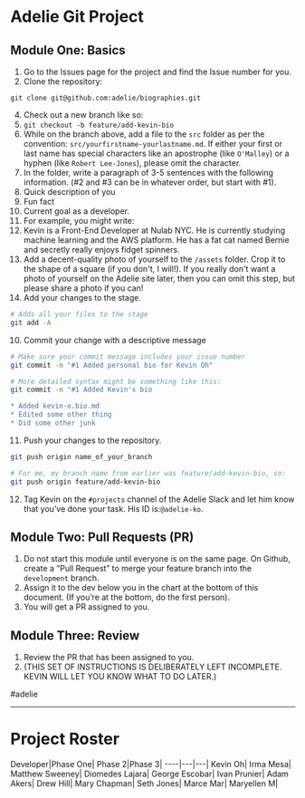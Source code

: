 # Adelie Git Project 
## Module One: Basics
1. Go to the Issues page for the project and find the Issue number for you.
2. Clone the repository:
```
git clone git@github.com:adelie/biographies.git
```
4. Check out a new branch like so:
  1. `git checkout -b feature/add-kevin-bio`
5. While on the branch above, add a file to the `src` folder as per the convention: `src/yourfirstname-yourlastname.md`.  If either your first or last name has special characters like an apostrophe (like `O'Malley`)  or a hyphen (like `Robert Lee-Jones`), please omit the character.
6. In the folder, write a paragraph of 3-5 sentences with the following information. (#2 and #3 can be in whatever order, but start with #1).
  1. Quick description of you
  2. Fun fact
  3. Current goal as a developer.
7. For example, you might write:
  1. Kevin is a Front-End Developer at Nulab NYC. He is currently studying machine learning and the AWS platform. He has a fat cat named Bernie and secretly really enjoys fidget spinners.
8. Add a decent-quality photo of yourself to the `/assets` folder. Crop it to the shape of a square (if you don't, I will!). If you really don't want a photo of yourself on the Adelie site later, then you can omit this step, but please share a photo if you can!
9. Add your changes to the stage.
```bash
# Adds all your files to the stage
git add -A
```
10. Commit your change with a descriptive message
```bash
# Make sure your commit message includes your issue number
git commit -m "#1 Added personal bio for Kevin Oh"

# More detailed syntax might be something like this:
git commit -m "#1 Added Kevin's bio

* Added kevin-o.bio.md
* Edited some other thing 
* Did some other junk
```
11. Push your changes to the repository.
```bash
git push origin name_of_your_branch

# For me, my branch name from earlier was feature/add-kevin-bio, so:
git push origin feature/add-kevin-bio
```
12. Tag Kevin on the `#projects` channel of the Adelie Slack and let him know that you’ve done your task. His ID is:`@adelie-ko`.

## Module Two: Pull Requests (PR)
1. Do not start this module until everyone is on the same page. On Github, create a “Pull Request” to merge your feature branch into the `development` branch.
2. Assign it to the dev below you in the chart at the bottom of this document. (If you’re at the bottom, do the first person).
3. You will get a PR assigned to you. 

## Module Three: Review
1. Review the PR that has been assigned to you.
2. (THIS SET OF INSTRUCTIONS IS DELIBERATELY LEFT INCOMPLETE. KEVIN WILL LET YOU KNOW WHAT TO DO LATER.)


#adelie

---

# Project Roster

Developer|Phase One| Phase 2|Phase 3|
----|---|---|
Kevin Oh|
Irma Mesa|
Matthew Sweeney|
Diomedes Lajara|
George Escobar|
Ivan Prunier|
Adam Akers|
Drew Hill|
Mary Chapman|
Seth Jones|
Marce Mar|
Maryellen M|